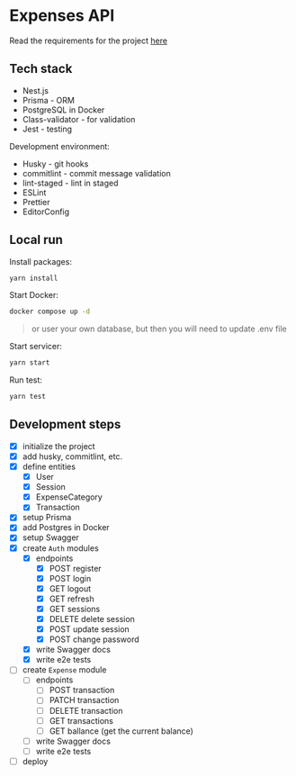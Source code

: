 # Expenses API

Read the requirements for the project [here](./Requirements.md)

## Tech stack

- Nest.js
- Prisma - ORM
- PostgreSQL in Docker
- Class-validator - for validation
- Jest - testing

Development environment:

- Husky - git hooks
- commitlint - commit message validation
- lint-staged - lint in staged
- ESLint
- Prettier
- EditorConfig

## Local run

Install packages:

```sh
yarn install
```

Start Docker:

```sh
docker compose up -d
```

> or user your own database, but then you will need to update .env file

Start servicer:

```sh
yarn start
```

Run test:

```sh
yarn test
```

## Development steps

- [x] initialize the project
- [x] add husky, commitlint, etc.
- [x] define entities
  - [x] User
  - [x] Session
  - [x] ExpenseCategory
  - [x] Transaction
- [x] setup Prisma
- [x] add Postgres in Docker
- [x] setup Swagger
- [x] create `Auth` modules
  - [x] endpoints
    - [x] POST register
    - [x] POST login
    - [x] GET logout
    - [x] GET refresh
    - [x] GET sessions
    - [x] DELETE delete session
    - [x] POST update session
    - [x] POST change password
  - [x] write Swagger docs
  - [x] write e2e tests
- [ ] create `Expense` module
  - [ ] endpoints
    - [ ] POST transaction
    - [ ] PATCH transaction
    - [ ] DELETE transaction
    - [ ] GET transactions
    - [ ] GET ballance (get the current balance)
  - [ ] write Swagger docs
  - [ ] write e2e tests
- [ ] deploy
